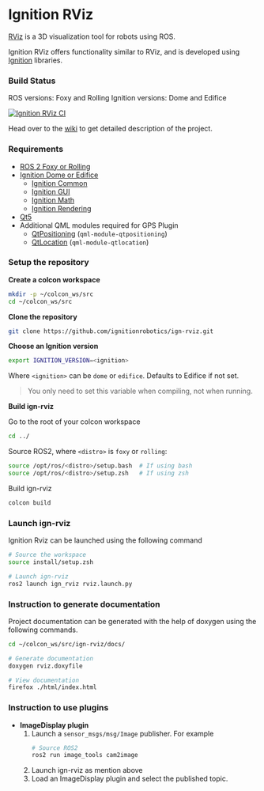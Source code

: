 # Ignition RViz

[RViz](http://wiki.ros.org/rviz) is a 3D visualization tool for robots using ROS.

Ignition RViz offers functionality similar to RViz, and is developed using
[Ignition](https://ignitionrobotics.org/) libraries.

### Build Status

ROS versions: Foxy and Rolling
Ignition versions: Dome and Edifice

[![Ignition RViz CI](https://github.com/ignitionrobotics/ign-rviz/actions/workflows/ci.yml/badge.svg)](https://github.com/ignitionrobotics/ign-rviz/actions/workflows/ci.yml)

Head over to the [wiki](https://github.com/ignitionrobotics/ign-rviz/wiki) to get detailed description of the project.

### Requirements

- [ROS 2 Foxy or Rolling](https://docs.ros.org/en/rolling/Releases.html)
- [Ignition Dome or Edifice](https://ignitionrobotics.org/docs/)
	- [Ignition Common](https://ignitionrobotics.org/libs/common)
	- [Ignition GUI](https://ignitionrobotics.org/libs/gui)
	- [Ignition Math](https://ignitionrobotics.org/libs/math)
	- [Ignition Rendering](https://ignitionrobotics.org/libs/rendering)
- [Qt5](https://www.qt.io/)
- Additional QML modules required for GPS Plugin
  - [QtPositioning](https://doc.qt.io/qt-5/qtpositioning-index.html) (`qml-module-qtpositioning`)
  - [QtLocation](https://doc.qt.io/qt-5/qtlocation-index.html) (`qml-module-qtlocation`)

### Setup the repository

**Create a colcon workspace**

```bash
mkdir -p ~/colcon_ws/src
cd ~/colcon_ws/src
```

**Clone the repository**

```bash
git clone https://github.com/ignitionrobotics/ign-rviz.git
```

**Choose an Ignition version**

```bash
export IGNITION_VERSION=<ignition>
```

Where `<ignition>` can be `dome` or `edifice`. Defaults to Edifice if not set.

> You only need to set this variable when compiling, not when running.

**Build ign-rviz**

Go to the root of your colcon workspace

```bash
cd ../
```

Source ROS2, where `<distro>` is `foxy` or `rolling`:

```bash
source /opt/ros/<distro>/setup.bash  # If using bash
source /opt/ros/<distro>/setup.zsh   # If using zsh
```

Build ign-rviz

```bash
colcon build
```

### Launch ign-rviz

Ignition Rviz can be launched using the following command

```bash
# Source the workspace
source install/setup.zsh

# Launch ign-rviz
ros2 launch ign_rviz rviz.launch.py
```

### Instruction to generate documentation

Project documentation can be generated with the help of doxygen using the following commands.

```bash
cd ~/colcon_ws/src/ign-rviz/docs/

# Generate documentation
doxygen rviz.doxyfile

# View documentation
firefox ./html/index.html
```

### Instruction to use plugins
- **ImageDisplay plugin**
    1. Launch a `sensor_msgs/msg/Image` publisher. For example
       ```bash
       # Source ROS2
       ros2 run image_tools cam2image
       ```
    2. Launch ign-rviz as mention above
    3. Load an ImageDisplay plugin and select the published topic.
